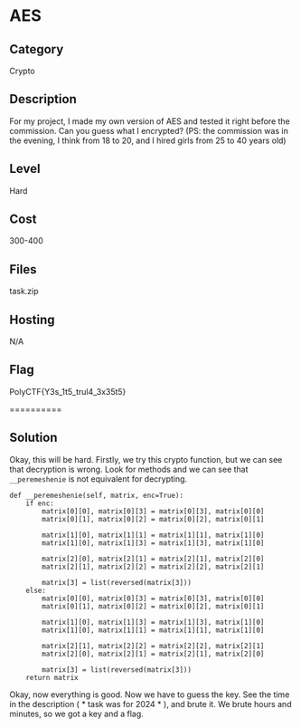 # AES

## Category
Crypto

## Description
For my project, I made my own version of AES and tested it right before the commission. Can you guess what I encrypted? (PS: the commission was in the evening, I think from 18 to 20, and I hired girls from 25 to 40 years old)

## Level
Hard

## Cost
300-400

## Files
task.zip

## Hosting
N/A

## Flag
PolyCTF{Y3s_1t5_trul4_3x35t5}

==========

## Solution
Okay, this will be hard. Firstly, we try this crypto function, but we can see that decryption is wrong. Look for methods and we can see that `__peremeshenie` is not equivalent for decrypting.

```
def __peremeshenie(self, matrix, enc=True):
    if enc:
        matrix[0][0], matrix[0][3] = matrix[0][3], matrix[0][0]
        matrix[0][1], matrix[0][2] = matrix[0][2], matrix[0][1]
    
        matrix[1][0], matrix[1][1] = matrix[1][1], matrix[1][0]
        matrix[1][0], matrix[1][3] = matrix[1][3], matrix[1][0]
    
        matrix[2][0], matrix[2][1] = matrix[2][1], matrix[2][0]
        matrix[2][1], matrix[2][2] = matrix[2][2], matrix[2][1]
    
        matrix[3] = list(reversed(matrix[3]))
    else:
        matrix[0][0], matrix[0][3] = matrix[0][3], matrix[0][0]
        matrix[0][1], matrix[0][2] = matrix[0][2], matrix[0][1]
        
        matrix[1][0], matrix[1][3] = matrix[1][3], matrix[1][0]
        matrix[1][0], matrix[1][1] = matrix[1][1], matrix[1][0]
    
        matrix[2][1], matrix[2][2] = matrix[2][2], matrix[2][1]
        matrix[2][0], matrix[2][1] = matrix[2][1], matrix[2][0]
        
        matrix[3] = list(reversed(matrix[3]))
    return matrix
```

Okay, now everything is good. Now we have to guess the key. See the time in the description ( * task was for 2024 * ), and brute it. We brute hours and minutes, so we got a key and a flag.
